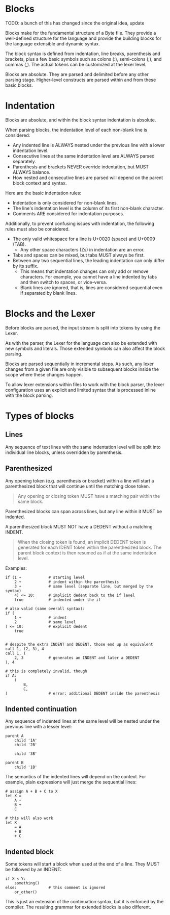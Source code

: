 # Blocks

TODO: a bunch of this has changed since the original idea, update

Blocks make for the fundamental structure of a Byte file. They provide a
well-defined structure for the language and provide the building blocks
for the language extensible and dynamic syntax.

The block syntax is defined from indentation, line breaks, parenthesis and
brackets, plus a few basic symbols such as colons (:), semi-colons (;), and
commas (,). The actual tokens can be customized at the lexer level.

Blocks are absolute. They are parsed and delimited before any other parsing
stage. Higher-level constructs are parsed within and from these basic blocks.

# Indentation

Blocks are absolute, and within the block syntax indentation is absolute.

When parsing blocks, the indentation level of each non-blank line is considered:

- Any indented line is ALWAYS nested under the previous line with a lower
  indentation level.
- Consecutive lines at the same indentation level are ALWAYS parsed separately.
- Parenthesis and brackets NEVER override indentation, but MUST ALWAYS balance.
- How nested and consecutive lines are parsed will depend on the parent block
  context and syntax.

Here are the basic indentation rules:

- Indentation is only considered for non-blank lines.
- The line's indentation level is the column of its first non-blank character.
- Comments ARE considered for indentation purposes.

Additionally, to prevent confusing issues with indentation, the following
rules must also be considered.

- The only valid whitespace for a line is U+0020 (space) and U+0009 (TAB).
  - Any other space characters (Zs) in indentation are an error.
- Tabs and spaces can be mixed, but tabs MUST always be first.
- Between any two sequential lines, the leading indentation can only differ
  by its suffix.
  - This means that indentation changes can only add or remove characters. For
    example, you cannot have a line indented by tabs and then switch to spaces,
	or vice-versa.
  - Blank lines are ignored, that is, lines are considered sequential even
    if separated by blank lines.

# Blocks and the Lexer

Before blocks are parsed, the input stream is split into tokens by using
the Lexer. 

As with the parser, the Lexer for the language can also be extended with new
symbols and literals. Those extended symbols can also affect the block parsing.

Blocks are parsed sequentially in incremental steps. As such, any lexer changes
from a given file are only visible to subsequent blocks inside the scope where
these changes happen.

To allow lexer extensions within files to work with the block parser, the lexer
configuration uses an explicit and limited syntax that is processed inline with
the block parsing.

# Types of blocks

## Lines

Any sequence of text lines with the same indentation level will be split into
individual line blocks, unless overridden by parenthesis.

## Parenthesized

Any opening token (e.g. parenthesis or bracket) within a line will start a
parenthesized block that will continue until the matching close token.

> Any opening or closing token MUST have a matching pair within
> the same block.

Parenthesized blocks can span across lines, but any line within it MUST be
indented.

A parenthesized block MUST NOT have a DEDENT without a matching INDENT.

> When the closing token is found, an implicit DEDENT token is generated
> for each IDENT token within the parenthesized block. The parent block
> context is then resumed as if at the same indentation level.


Examples:

	if (1 +            # starting level
		2 +            # indent within the parenthesis
		3 +            # same level (separate line, but merged by the syntax)
		4) <= 10:      # implicit dedent back to the if level
		true           # indented under the if

	# also valid (same overall syntax):
	if (
		1 +            # indent
		2              # same level
	) <= 10:           # explicit dedent
		true


	# despite the extra INDENT and DEDENT, those end up as equivalent
	call 1, (2, 3), 4
	call 1, (
		2, 3           # generates an INDENT and later a DEDENT
	), 4

	# this is completely invalid, though
	if A:
		(
			B,
			C,
	)                  # error: additional DEDENT inside the parenthesis

## Indented continuation

Any sequence of indented lines at the same level will be nested under the
previous line with a lesser level:

	parent A
		child '1A'
		child '2B'

		child '3B'
	
	parent B
		child '1B'

The semantics of the indented lines will depend on the context. For example,
plain expressions will just merge the sequential lines:

	# assign A + B + C to X
	let X =
		A +
		B +
		C

	# this will also work
	let X
		= A
		+ B
		+ C

## Indented block

Some tokens will start a block when used at the end of a line. They MUST be
followed by an INDENT:

	if X < Y:
		something()
	else:              # this comment is ignored
		or_other()

This is just an extension of the continuation syntax, but it is enforced by
the compiler. The resulting grammar for extended blocks is also different.
